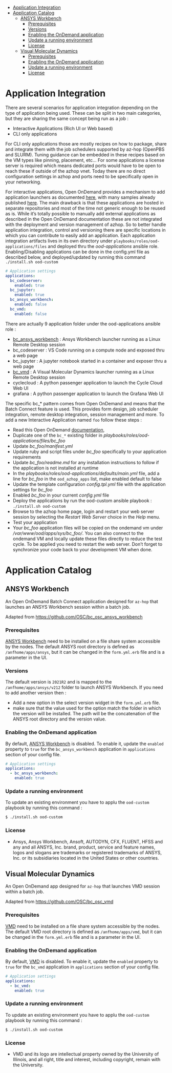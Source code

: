 <!--ts-->
* [Application Integration](#application-integration)
* [Application Catalog](#application-catalog)
   * [ANSYS Workbench](#ansys-workbench)
      * [Prerequisites](#prerequisites)
      * [Versions](#versions)
      * [Enabling the OnDemand application](#enabling-the-ondemand-application)
      * [Update a running environment](#update-a-running-environment)
      * [License](#license)
   * [Visual Molecular Dynamics](#visual-molecular-dynamics)
      * [Prerequisites](#prerequisites-1)
      * [Enabling the OnDemand application](#enabling-the-ondemand-application-1)
      * [Update a running environment](#update-a-running-environment-1)
      * [License](#license-1)
<!--te-->
# Application Integration

There are several scenarios for application integration depending on the type of application being used. These can be split in two main categories, but they are sharing the same concept being run as a job :
- Interactive Applications (Rich UI or Web based)
- CLI only applications

For CLI only applications those are mostly recipes on how to package, share and integrate them with the job schedulers supported by az-hop (OpenPBS and SLURM). Tuning guidance can be embedded in these recipes based on the VM types like pinning, placement, etc... For some applications a license server is required which means dedicated ports would have to be open to reach these if outside of the azhop vnet. Today there are no direct configuration settings in azhop and ports need to be specifically open in your networking.

For interactive applications, Open OnDemand provides a mechanism to add application launchers as documented [here](https://osc.github.io/ood-documentation/latest/app-development/interactive.html), with many samples already published [here](https://openondemand.org/run-open-ondemand#enabled-applications). The main drawback is that these applications are hosted in separate repositories and most of the time not generic enough to be reused as is. While it’s totally possible to manually add external applications as described in the Open OnDemand documentation these are not integrated with the deployment and version management of azhop. So to better handle application integration, control and versioning there are specific locations in which you can contribute to easily add an application. Each application integration artifacts lives in its own directory under `playbooks/roles/ood-applications/files` and deployed thru the *ood-applications* ansible role. Enabling/Disabling applications can be done in the config.yml file as described below, and deployed/updated by running this command `./install.sh ood-custom`

```yml
# Application settings
applications:
  bc_codeserver:
    enabled: true
  bc_jupyter:
    enabled: true
  bc_ansys_workbench:
    enabled: false
  bc_vmd:
    enabled: false
```

There are actually 9 application folder under the ood-applications ansible role :
- [bc_ansys_workbench](#ansys-workbench) : Ansys Workbench launcher running as a Linux Remote Desktop session
- bc_codeserver : VS Code running on a compute node and exposed thru a web page
- bc_jupyter : A jupyter notebook started in a container and exposer thru a web page
- [bc_vmd](#visual-molecular-dynamics) : A Visual Molecular Dynamics launcher running as a Linux Remote Desktop session
- cyclecloud : A python passenger application to launch the Cycle Cloud Web UI
- grafana : A python passenger application to launch the Grafana Web UI

The specific bc_* pattern comes from Open OnDemand and means that the Batch Connect feature is used. This provides form design, job scheduler integration, remote desktop integration, session management and more.
To add a new Interactive Application named `foo` follow these steps :
- Read this Open OnDemand [documentation](https://osc.github.io/ood-documentation/latest/app-development/interactive.html),
- Duplicate one of the `bc_*` existing folder in *playbooks/roles/ood-applications/files/bc_foo*
- Update *bc_foo/manifest.yml*
- Update ruby and script files under *bc_foo* specifically to your application requirements
- Update *bc_foo/readme.md* for any installation instructions to follow if the application is not installed at runtime
- In the *playbooks/roles/ood-applications/defaults/main.yml* file, add a line for *bc_foo* in the `ood_azhop_apps` list, make enabled default to false
- Update the template configuration *config.tpl.yml* file with the application settings for *bc_foo* 
- Enabled *bc_foo* in your current *config.yml* file
- Deploy the applications by run the ood-custom ansible playbook : `./install.sh ood-custom`
- Browse to the azhop home page, login and restart your web server session by selecting the *Restart Web Server* choice in the *Help* menu.
- Test your application
- Your *bc_foo* application files will be copied on the ondemand vm under */var/www/ood/apps/sys/bc_foo/*. You can also connect to the ondemand VM and locally update these files directly to reduce the test cycle. To be applied you need to restart the web server. Don’t forget to synchronize your code back to your development VM when done.

# Application Catalog
## ANSYS Workbench
An Open OnDemand Batch Connect application designed for `az-hop` that launches an ANSYS Workbench session within a batch job.

Adapted from https://github.com/OSC/bc_osc_ansys_workbench

### Prerequisites
[ANSYS Workbench] need to be installed on a file share system accessible by the nodes. 
The default ANSYS root directory is defined as `/anfhome/apps/ansys`, but it can be changed in the `form.yml.erb` file and is a parameter in the UI.

### Versions
The default version is `2021R2` and is mapped to the `/anfhome/apps/ansys/v212` folder to launch ANSYS Workbench. If you need to add another version then :
- Add a new option in the select version widget in the `form.yml.erb` file.
- make sure that the value used for the option match the folder in which the version will be installed. The path will be the concatenation of the ANSYS root directory and the version value.

### Enabling the OnDemand application
By default, [ANSYS Workbench] is disabled. To enable it, update the `enabled` property to `true` for the `bc_ansys_workbench` application in `applications` section of your config file.

```yml
# Application settings
applications:
  - bc_ansys_workbench:
    enabled: true
```

### Update a running environment
To update an existing environment you have to applu the `ood-custom` playbook by running this command :
```bash
$ ./install.sh ood-custom
```

[ANSYS Workbench]: https://www.ansys.com/

### License

* Ansys, Ansys Workbench, Ansoft, AUTODYN, CFX, FLUENT, HFSS and any and all ANSYS, Inc. brand, product, service and feature names, logos and slogans are trademarks or registered trademarks of ANSYS, Inc. or its subsidiaries located in the United States or other countries.

## Visual Molecular Dynamics
An Open OnDemand app designed for `az-hop` that launches VMD session within a batch job.

Adapted from https://github.com/OSC/bc_osc_vmd

### Prerequisites

[VMD] need to be installed on a file share system accessible by the nodes. 
The default VMD root directory is defined as `/anfhome/apps/vmd`, but it can be changed in the `form.yml.erb` file and is a parameter in the UI.

### Enabling the OnDemand application
By default, [VMD] is disabled. To enable it, update the `enabled` property to `true` for the `bc_vmd` application in `applications` section of your config file.

```yml
# Application settings
applications:
  - bc_vmd:
    enabled: true
```

### Update a running environment
To update an existing environment you have to applu the `ood-custom` playbook by running this command :
```bash
$ ./install.sh ood-custom
```

[VMD]: http://www.ks.uiuc.edu/Research/vmd/

### License

* VMD and its logo are intellectual property owned by the University of Illinois, and all right, 
title and interest, including copyright, remain with the University.